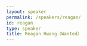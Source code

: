 ```yaml
---
layout: speaker
permalink: /speakers/reagan/
id: reagan
type: speaker
title: Reagan Hwang（Wanted）
---
```

